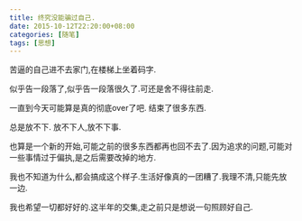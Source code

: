 ```yaml
---
title: 终究没能骗过自己.
date: 2015-10-12T22:20:00+08:00
categories: [随笔]
tags: [思想]
---
```


苦逼的自己进不去家门,在楼梯上坐着码字.

似乎告一段落了,似乎告一段落很久了.可还是舍不得往前走.

<!--more-->

一直到今天可能算是真的彻底over了吧. 结束了很多东西.

总是放不下. 放不下人,放不下事.

也算是一个新的开始,可能之前的很多东西都再也回不去了.因为追求的问题,可能对一些事情过于偏执,是之后需要改掉的地方.

我也不知道为什么,都会搞成这个样子.生活好像真的一团糟了.我理不清,只能先放一边.

我也希望一切都好好的.这半年的交集,走之前只是想说一句照顾好自己.
